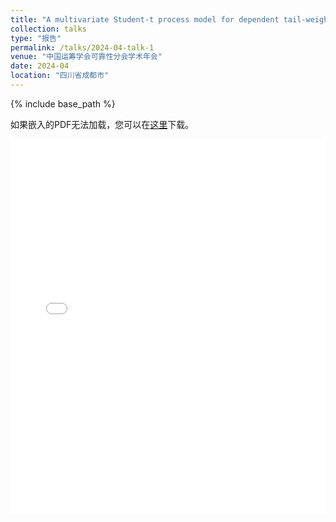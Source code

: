 ```yaml
---
title: "A multivariate Student-t process model for dependent tail-weighted degradation data"
collection: talks
type: "报告"
permalink: /talks/2024-04-talk-1
venue: "中国运筹学会可靠性分会学术年会"
date: 2024-04
location: "四川省成都市"
---
```



{% include base_path %}

<p>如果嵌入的PDF无法加载，您可以在<a href="/files/slides/student-t.pdf">这里</a>下载。</p>

<embed src="/files/XU-AC.pdf" width="100%" height="600px" type="application/pdf">




